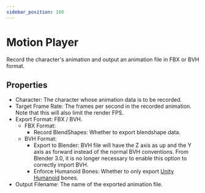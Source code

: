```yaml
---
sidebar_position: 100
---
```


# Motion Player

Record the character's animation and output an animation file in FBX or BVH format.

## Properties

* Character: The character whose animation data is to be recorded.
* Target Frame Rate: The frames per second in the recorded animation. Note that this will also limit the render FPS.
* Export Format: FBX / BVH.
  * FBX Format:
    * Record BlendShapes: Whether to export blendshape data.
  * BVH Format:
    * Export to Blender: BVH file will have the Z axis as up and the Y axis as forward instead of the normal BVH conventions. From Blender 3.0, it is no longer necessary to enable this option to correctly import BVH.
    * Enforce Humanoid Bones: Whether to only export [Unity Humanoid](https://docs.unity3d.com/Manual/AvatarCreationandSetup.html) bones.
* Output Filename: The name of the exported animation file.
